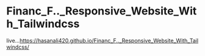 # Financ_F.._Responsive_Website_With_Tailwindcss

live...https://hasanali420.github.io/Financ_F.._Responsive_Website_With_Tailwindcss/
